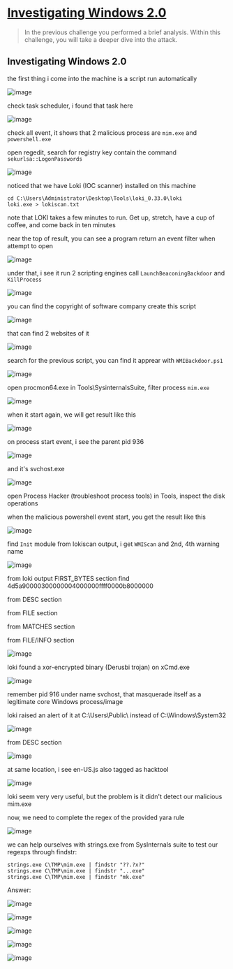 # [Investigating Windows 2.0](https://tryhackme.com/room/investigatingwindows2)

> In the previous challenge you performed a brief analysis. Within this challenge, you will take a deeper dive into the attack.

## Investigating Windows 2.0

the first thing i come into the machine is a script run automatically

![image](https://github.com/lucthienphong1120/TryHackMe-CTF/assets/90561566/c1c70629-e371-4adb-be13-e237bd1860b4)

check task scheduler, i found that task here

![image](https://github.com/lucthienphong1120/TryHackMe-CTF/assets/90561566/4fe6c763-20df-4beb-b093-b47ef966abb2)

check all event, it shows that 2 malicious process are `mim.exe` and `powershell.exe`

open regedit, search for registry key contain the command `sekurlsa::LogonPasswords`

![image](https://github.com/lucthienphong1120/TryHackMe-CTF/assets/90561566/632e0df8-7ec0-4a7f-a14b-732e8a006a7f)

noticed that we have Loki (IOC scanner) installed on this machine

```
cd C:\Users\Administrator\Desktop\Tools\loki_0.33.0\loki
loki.exe > lokiscan.txt
```

note that LOKI takes a few minutes to run. Get up, stretch, have a cup of coffee, and come back in ten minutes 

near the top of result, you can see a program return an event filter when attempt to open

![image](https://github.com/lucthienphong1120/TryHackMe-CTF/assets/90561566/66a5e4f4-3659-4172-b606-4a378c52c4cb)

under that, i see it run 2 scripting engines call `LaunchBeaconingBackdoor` and `KillProcess`

![image](https://github.com/lucthienphong1120/TryHackMe-CTF/assets/90561566/79b6c316-cf0d-4dcd-a776-d0e9ecf97d76)

you can find the copyright of software company create this script

![image](https://github.com/lucthienphong1120/TryHackMe-CTF/assets/90561566/51616362-f662-487e-8349-b7dd9bb6b6a5)

that can find 2 websites of it

![image](https://github.com/lucthienphong1120/TryHackMe-CTF/assets/90561566/ddfda778-671e-40d8-967f-0204dd4d5926)

search for the previous script, you can find it apprear with `WMIBackdoor.ps1`

![image](https://github.com/lucthienphong1120/TryHackMe-CTF/assets/90561566/73f95c9a-76b8-44ed-9d36-8676ea2a8705)

open procmon64.exe in Tools\SysinternalsSuite, filter process `mim.exe`

![image](https://github.com/lucthienphong1120/TryHackMe-CTF/assets/90561566/093cb360-401f-4b5d-bbb7-6d899bf8a669)

when it start again, we will get result like this

![image](https://github.com/lucthienphong1120/TryHackMe-CTF/assets/90561566/3712f385-c79d-4b72-b6ea-023e2004d977)

on process start event, i see the parent pid 936

![image](https://github.com/lucthienphong1120/TryHackMe-CTF/assets/90561566/d9147876-237a-4b14-9268-4df7b3ff4481)

and it's svchost.exe

![image](https://github.com/lucthienphong1120/TryHackMe-CTF/assets/90561566/e52ba205-fd65-4c2e-9165-709aff8fdd5b)

open Process Hacker (troubleshoot process tools) in Tools, inspect the disk operations

when the malicious powershell event start, you get the result like this

![image](https://github.com/lucthienphong1120/TryHackMe-CTF/assets/90561566/5987d93d-0717-42be-858c-ba7de4dad6fb)

find `Init` module from lokiscan output, i get `WMIScan` and 2nd, 4th warning name

![image](https://github.com/lucthienphong1120/TryHackMe-CTF/assets/90561566/699dc524-43de-4350-8ca9-0f73d73a6574)

from loki output FIRST_BYTES section find 4d5a90000300000004000000ffff0000b8000000

from DESC section

from FILE section

from MATCHES section

from FILE/INFO section

![image](https://github.com/lucthienphong1120/TryHackMe-CTF/assets/90561566/f4185fd9-910d-4816-bf20-3c0b591dee04)

loki found a xor-encrypted binary (Derusbi trojan) on xCmd.exe

![image](https://github.com/lucthienphong1120/TryHackMe-CTF/assets/90561566/0f336ada-8e8a-4a65-8fce-33aa2e8a66eb)

remember pid 916 under name svchost, that masquerade itself as a legitimate core Windows process/image

loki raised an alert of it at C:\Users\Public\ instead of C:\Windows\System32

![image](https://github.com/lucthienphong1120/TryHackMe-CTF/assets/90561566/0026c655-e475-4781-afe0-073d976f788a)

from DESC section

![image](https://github.com/lucthienphong1120/TryHackMe-CTF/assets/90561566/081be7ca-2b19-4ea5-bdd9-ef41289bca8f)

at same location, i see en-US.js also tagged as hacktool

![image](https://github.com/lucthienphong1120/TryHackMe-CTF/assets/90561566/4e6f76f3-5ee5-4c0f-b318-390fc5aacc01)

loki seem very very useful, but the problem is it didn't detect our malicious mim.exe

now, we need to complete the regex of the provided yara rule

![image](https://github.com/lucthienphong1120/TryHackMe-CTF/assets/90561566/0fd93063-e69f-4d4e-a39f-f400212114ca)

we can help ourselves with strings.exe from SysInternals suite to test our regexps through findstr:

```
strings.exe C\TMP\mim.exe | findstr "??.?x?"
strings.exe C\TMP\mim.exe | findstr "...exe"
strings.exe C\TMP\mim.exe | findstr "mk.exe"
```

Answer:

![image](https://github.com/lucthienphong1120/TryHackMe-CTF/assets/90561566/27867d20-035e-437e-a5da-f9a2c109a265)

![image](https://github.com/lucthienphong1120/TryHackMe-CTF/assets/90561566/67c8b600-e846-4e91-9098-bb2d19ec7a7c)

![image](https://github.com/lucthienphong1120/TryHackMe-CTF/assets/90561566/9a5a0975-cb20-4b29-b2fd-1c6254d6d884)

![image](https://github.com/lucthienphong1120/TryHackMe-CTF/assets/90561566/0a909bc2-09f9-4907-9db6-be8beaccd42d)

![image](https://github.com/lucthienphong1120/TryHackMe-CTF/assets/90561566/05393daf-10bb-4b1a-a23c-18221c400520)
